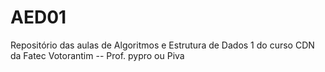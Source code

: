 # AED01
Repositório das aulas de Algoritmos e Estrutura de Dados 1 do curso CDN da Fatec Votorantim -- Prof. pypro ou Piva
